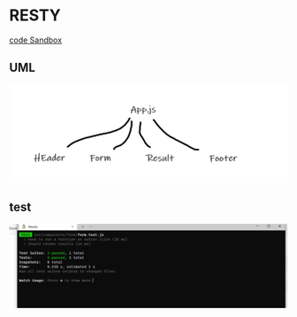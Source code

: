 # RESTY

[code Sandbox](https://codesandbox.io/s/competent-zeh-7zrd9)

## UML

![lab27](lab27.png)

## test

![test](test26.png)